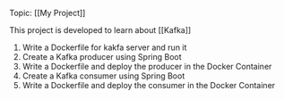 Topic: [[My Project]]

This project is developed to learn about [[Kafka]]

1. Write a Dockerfile for kakfa server and run it
2. Create a Kafka producer using Spring Boot
3. Write a Dockerfile and deploy the producer in the Docker Container
4. Create a Kafka consumer using Spring Boot
5. Write a Dockerfile and deploy the consumer in the Docker Container